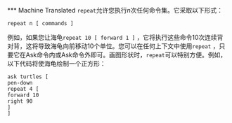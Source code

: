 ﻿*** Machine Translated
`repeat`允许您执行*n*次任何命令集。它采取以下形式：

`repeat n [ commands ]`

例如，如果您让海龟`repeat 10 [ forward 1 ]` ，它将执行这些命令10次连续背对背，这将导致海龟向前移动10个单位。您可以在任何上下文中使用`repeat` ，只要它在Ask命令内或Ask命令外即可。画图形状时，`repeat`可以特别方便。例如，以下代码将使海龟绘制一个正方形：


    ask turtles [
    pen-down
    repeat 4 [
    forward 10
    right 90
    ]
    ]